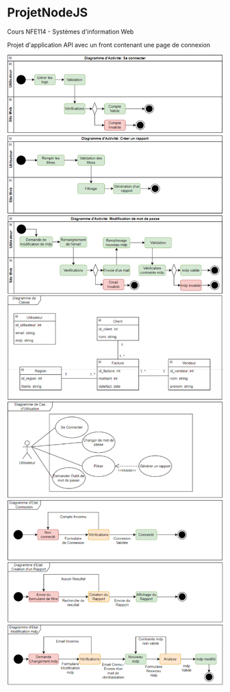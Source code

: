 # ProjetNodeJS
Cours NFE114 - Systèmes d'information Web

Projet d'application API avec un front contenant une page de connexion

![Texte alternatif](Diagramme/Diagramme1.png)
![Texte alternatif](Diagramme/Diagramme2.png)
![Texte alternatif](Diagramme/Diagramme3.png)
![Texte alternatif](Diagramme/Diagramme4.png)
![Texte alternatif](Diagramme/Diagramme5.png)
